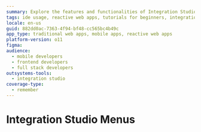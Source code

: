 ```yaml
---
summary: Explore the features and functionalities of Integration Studio in OutSystems 11 (O11) through its comprehensive menu options.
tags: ide usage, reactive web apps, tutorials for beginners, integration tools, outsystems development
locale: en-us
guid: 882dd0ac-7363-4f94-bf48-cc565bc4b49c
app_type: traditional web apps, mobile apps, reactive web apps
platform-version: o11
figma:
audience:
  - mobile developers
  - frontend developers
  - full stack developers
outsystems-tools:
  - integration studio
coverage-type:
  - remember
---
```


# Integration Studio Menus
